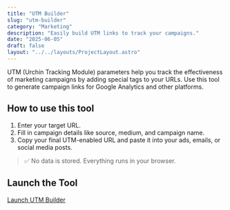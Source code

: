 ```yaml
---
title: "UTM Builder"
slug: "utm-builder"
category: "Marketing"
description: "Easily build UTM links to track your campaigns."
date: "2025-06-05"
draft: false
layout: "../../layouts/ProjectLayout.astro"
---
```


UTM (Urchin Tracking Module) parameters help you track the effectiveness of marketing campaigns by adding special tags to your URLs. Use this tool to generate campaign links for Google Analytics and other platforms.

## How to use this tool

1. Enter your target URL.
2. Fill in campaign details like source, medium, and campaign name.
3. Copy your final UTM-enabled URL and paste it into your ads, emails, or social media posts.

> ✅ No data is stored. Everything runs in your browser.

## Launch the Tool

[Launch UTM Builder](/tools/utm-builder)

